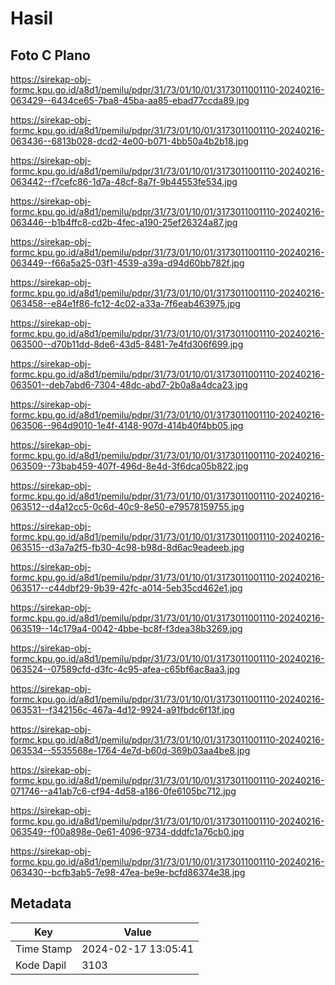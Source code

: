 # Hasil

## Foto C Plano

https://sirekap-obj-formc.kpu.go.id/a8d1/pemilu/pdpr/31/73/01/10/01/3173011001110-20240216-063429--6434ce65-7ba8-45ba-aa85-ebad77ccda89.jpg

https://sirekap-obj-formc.kpu.go.id/a8d1/pemilu/pdpr/31/73/01/10/01/3173011001110-20240216-063436--6813b028-dcd2-4e00-b071-4bb50a4b2b18.jpg

https://sirekap-obj-formc.kpu.go.id/a8d1/pemilu/pdpr/31/73/01/10/01/3173011001110-20240216-063442--f7cefc86-1d7a-48cf-8a7f-9b44553fe534.jpg

https://sirekap-obj-formc.kpu.go.id/a8d1/pemilu/pdpr/31/73/01/10/01/3173011001110-20240216-063446--b1b4ffc8-cd2b-4fec-a190-25ef26324a87.jpg

https://sirekap-obj-formc.kpu.go.id/a8d1/pemilu/pdpr/31/73/01/10/01/3173011001110-20240216-063449--f66a5a25-03f1-4539-a39a-d94d60bb782f.jpg

https://sirekap-obj-formc.kpu.go.id/a8d1/pemilu/pdpr/31/73/01/10/01/3173011001110-20240216-063458--e84e1f86-fc12-4c02-a33a-7f6eab463975.jpg

https://sirekap-obj-formc.kpu.go.id/a8d1/pemilu/pdpr/31/73/01/10/01/3173011001110-20240216-063500--d70b11dd-8de6-43d5-8481-7e4fd306f699.jpg

https://sirekap-obj-formc.kpu.go.id/a8d1/pemilu/pdpr/31/73/01/10/01/3173011001110-20240216-063501--deb7abd6-7304-48dc-abd7-2b0a8a4dca23.jpg

https://sirekap-obj-formc.kpu.go.id/a8d1/pemilu/pdpr/31/73/01/10/01/3173011001110-20240216-063506--964d9010-1e4f-4148-907d-414b40f4bb05.jpg

https://sirekap-obj-formc.kpu.go.id/a8d1/pemilu/pdpr/31/73/01/10/01/3173011001110-20240216-063509--73bab459-407f-496d-8e4d-3f6dca05b822.jpg

https://sirekap-obj-formc.kpu.go.id/a8d1/pemilu/pdpr/31/73/01/10/01/3173011001110-20240216-063512--d4a12cc5-0c6d-40c9-8e50-e79578159755.jpg

https://sirekap-obj-formc.kpu.go.id/a8d1/pemilu/pdpr/31/73/01/10/01/3173011001110-20240216-063515--d3a7a2f5-fb30-4c98-b98d-8d6ac9eadeeb.jpg

https://sirekap-obj-formc.kpu.go.id/a8d1/pemilu/pdpr/31/73/01/10/01/3173011001110-20240216-063517--c44dbf29-9b39-42fc-a014-5eb35cd462e1.jpg

https://sirekap-obj-formc.kpu.go.id/a8d1/pemilu/pdpr/31/73/01/10/01/3173011001110-20240216-063519--14c179a4-0042-4bbe-bc8f-f3dea38b3269.jpg

https://sirekap-obj-formc.kpu.go.id/a8d1/pemilu/pdpr/31/73/01/10/01/3173011001110-20240216-063524--07589cfd-d3fc-4c95-afea-c65bf6ac8aa3.jpg

https://sirekap-obj-formc.kpu.go.id/a8d1/pemilu/pdpr/31/73/01/10/01/3173011001110-20240216-063531--f342156c-467a-4d12-9924-a91fbdc6f13f.jpg

https://sirekap-obj-formc.kpu.go.id/a8d1/pemilu/pdpr/31/73/01/10/01/3173011001110-20240216-063534--5535568e-1764-4e7d-b60d-369b03aa4be8.jpg

https://sirekap-obj-formc.kpu.go.id/a8d1/pemilu/pdpr/31/73/01/10/01/3173011001110-20240216-071746--a41ab7c6-cf94-4d58-a186-0fe6105bc712.jpg

https://sirekap-obj-formc.kpu.go.id/a8d1/pemilu/pdpr/31/73/01/10/01/3173011001110-20240216-063549--f00a898e-0e61-4096-9734-dddfc1a76cb0.jpg

https://sirekap-obj-formc.kpu.go.id/a8d1/pemilu/pdpr/31/73/01/10/01/3173011001110-20240216-063430--bcfb3ab5-7e98-47ea-be9e-bcfd86374e38.jpg


## Metadata

| Key        | Value               |
| ---------- | ------------------- |
| Time Stamp | 2024-02-17 13:05:41 |
| Kode Dapil | 3103                |



